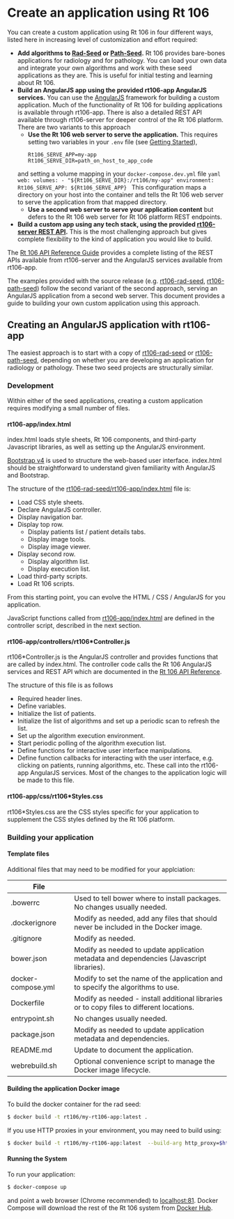 # Create an application using Rt 106

You can create a custom application using Rt 106 in four different ways, listed here in increasing level of customization and effort required:
* __Add algorithms to [Rad-Seed](https://github.com/rt106/rt106-rad-seed) or [Path-Seed](https://github.com/rt106/rt106-path-seed).__  Rt 106 provides bare-bones applications for radiology and for pathology.  You can load your own data and integrate your own algorithms and work with these seed applications as they are.  This is useful for initial testing and learning about Rt 106.  
* __Build an AngularJS app using the provided rt106-app AngularJS services.__  You can use the  [AngularJS](https://angularjs.org/) framework for building a custom application.  Much of the functionality of Rt 106 for building applications is available through rt106-app.  There is also a detailed REST API available through rt106-server for deeper control of the Rt 106 platform. There are two variants to this approach
  - __Use the Rt 106 web server to serve the application.__ This requires setting two variables in your ```.env``` file (see [Getting Started](GETTING_STARTED.md)),
    ```
    Rt106_SERVE_APP=my-app
    Rt106_SERVE_DIR=path_on_host_to_app_code
    ```
  and setting a volume mapping in your ```docker-compose.dev.yml``` file
      ```yaml
      web:
        volumes:
        - "${Rt106_SERVE_DIR}:/rt106/my-app"
        environment:
          Rt106_SERVE_APP: ${Rt106_SERVE_APP}
      ```
  This configuration maps a directory on your host into the container and tells the Rt 106 web server to serve the application from that mapped directory.
  - __Use a second web server to serve your application content__ but defers to the Rt 106 web server for Rt 106 platform REST endpoints.
* __Build a custom app using any tech stack, using the provided [rt106-server REST API](REFERENCE.md).__  This is the most challenging approach but gives complete flexibility to the kind of application you would like to build.

The [Rt 106 API Reference Guide](REFERENCE.md) provides a complete listing of the REST APIs available from rt106-server and the AngularJS services available from rt106-app.

The examples provided with the source release (e.g. [rt106-rad-seed](https://github.com/rt106/rt106-rad-seed), [rt106-path-seed](https://github.com/rt106/rt106-path-seed)) follow the second variant of the second approach, serving an AngularJS application from a second web server. This document provides a guide to building your own custom application using this approach.


## Creating an AngularJS application with rt106-app

The easiest approach is to start with a copy of [rt106-rad-seed](https://github.com/rt106/rt106-rad-seed) or [rt106-path-seed](https://github.com/rt106/rt106-path-seed), depending on whether you are developing an application for radiology or pathology.  These two seed projects are structurally similar.

### Development
Within either of the seed applications, creating a custom application requires modifying a small number of files.

#### rt106-app/index.html

index.html loads style sheets, Rt 106 components, and third-party Javascript libraries, as well as setting up the AngularJS environment.

[Bootstrap v4](https://getbootstrap.com/) is used to structure the web-based user interface.  index.html should be straightforward to understand given familiarity with AngularJS and Bootstrap.

The structure of the [rt106-rad-seed/rt106-app/index.html](https://github.com/rt106/rt106-rad-seed/blob/master/rt106-app/index.html) file is:
* Load CSS style sheets.
* Declare AngularJS controller.
* Display navigation bar.
* Display top row.
  * Display patients list / patient details tabs.
  * Display image tools.
  * Display image viewer.
* Display second row.
  * Display algorithm list.
  * Display execution list.
* Load third-party scripts.
* Load Rt 106 scripts.

From this starting point, you can evolve the HTML / CSS / AngularJS for you application.

JavaScript functions called from [rt106-app/index.html](https://github.com/rt106/rt106-rad-seed/blob/master/rt106-app/index.html)  are defined in the controller script, described in the next section.

#### rt106-app/controllers/rt106*Controller.js

rt106*Controller.js is the AngularJS controller and provides functions that are called by index.html.  The controller code calls the Rt 106 AngularJS services and REST API which are documented in the [Rt 106 API Reference](REFERENCE.md).

The structure of this file is as follows
* Required header lines.
* Define variables.
* Initialize the list of patients.
* Initialize the list of algorithms and set up a periodic scan to refresh the list.
* Set up the algorithm execution environment.
* Start periodic polling of the algorithm execution list.
* Define functions for interactive user interface manipulations.
* Define function callbacks for interacting with the user interface, e.g. clicking on patients, running algorithms, etc.  These call into the rt106-app AngularJS services.
Most of the changes to the application logic will be made to this file.

#### rt106-app/css/rt106*Styles.css

rt106*Styles.css are the CSS styles specific for your application to supplement the CSS styles defined by the Rt 106 platform.

### Building your application

#### Template files
Additional files that may need to be modified for your applciation:

|File||
|----|---------------|
|.bowerrc|Used to tell bower where to install packages. No changes usually needed.|
|.dockerignore|Modify as needed, add any files that should never be included in the Docker image.|
|.gitignore|Modify as needed.|
|bower.json|Modify as needed to update application metadata and dependencies (Javascript libraries).|
|docker-compose.yml|Modify to set the name of the application and to specify the algorithms to use.|
|Dockerfile|Modify as needed - install additional libraries or to copy files to different locations.|
|entrypoint.sh|No changes usually needed.|
|package.json|Modify as needed to update application metadata and dependencies.|
|README.md|Update to document the application.|
|webrebuild.sh|Optional convenience script to manage the Docker image lifecycle.|

#### Building the application Docker image

To build the docker container for the rad seed:
```bash
$ docker build -t rt106/my-rt106-app:latest .
```
If you use HTTP proxies in your environment, you may need to build using:
```bash
$ docker build -t rt106/my-rt106-app:latest  --build-arg http_proxy=$http_proxy --build-arg https_proxy=$https_proxy  --build-arg no_proxy=$no_proxy .
```

#### Running the System

To run your application:
```bash
$ docker-compose up
```
and point a web browser (Chrome recommended) to [localhost:81](http://localhost:81). Docker Compose will download the rest of the Rt 106 system from [Docker Hub](https://cloud.docker.com/swarm/rt106/repository/list).
